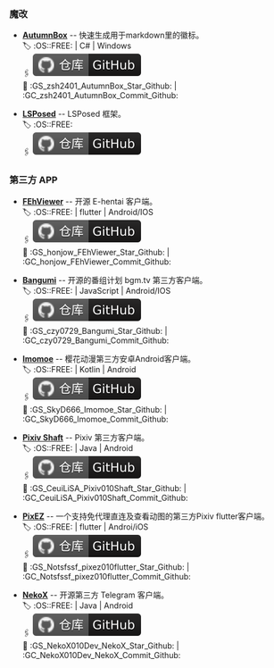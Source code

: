 [GH]: ./assets/github.svg
[GL]: ./assets/gitlab.svg
[CI]: ./assets/jenkins.svg


### 魔改
- [**AutumnBox**](https://www.atmb.top/) -- 快速生成用于markdown里的徽标。
<br>🏷️ :OS::FREE: | C# | Windows
<br>🖇  [![GH]](https://github.com/zsh2401/AutumnBox)
<br>📖 :GS_zsh2401_AutumnBox_Star_Github: | :GC_zsh2401_AutumnBox_Commit_Github:

- [**LSPosed**](https://lsposed.org/) -- LSPosed 框架。
<br>🏷️ :OS::FREE:
<br>🖇  [![GH]](https://github.com/LSPosed)

### 第三方 APP
- [**FEhViewer**](https://github.com/honjow/FEhViewer) -- 开源 E-hentai 客户端。
<br>🏷️ :OS::FREE: | flutter | Android/IOS
<br>🖇  [![GH]](https://github.com/MichaelCurrin/badge-generator)
<br>📖 :GS_honjow_FEhViewer_Star_Github: | :GC_honjow_FEhViewer_Commit_Github:

- [**Bangumi**](https://github.com/czy0729/Bangumi) -- 开源的番组计划 bgm.tv 第三方客户端。
<br>🏷️ :OS::FREE: | JavaScript | Android/IOS
<br>🖇  [![GH]](https://github.com/czy0729/Bangumi)
<br>📖 :GS_czy0729_Bangumi_Star_Github: | :GC_czy0729_Bangumi_Commit_Github:

- [**Imomoe**](https://github.com/SkyD666/Imomoe) -- 樱花动漫第三方安卓Android客户端。
<br>🏷️ :OS::FREE: | Kotlin | Android
<br>🖇  [![GH]](https://github.com/SkyD666/Imomoe)
<br>📖 :GS_SkyD666_Imomoe_Star_Github: | :GC_SkyD666_Imomoe_Commit_Github:

- [**Pixiv Shaft**](https://github.com/CeuiLiSA/Pixiv-Shaft) -- Pixiv 第三方客户端。
<br>🏷️ :OS::FREE: | Java | Android
<br>🖇  [![GH]](https://github.com/CeuiLiSA/Pixiv-Shaft)
<br>📖 :GS_CeuiLiSA_Pixiv010Shaft_Star_Github: | :GC_CeuiLiSA_Pixiv010Shaft_Commit_Github:

- [**PixEZ**](https://github.com/Notsfsssf/pixez-flutter) -- 一个支持免代理直连及查看动图的第三方Pixiv flutter客户端。
<br>🏷️ :OS::FREE: | flutter | Androi/iOS
<br>🖇  [![GH]](https://github.com/Notsfsssf/pixez-flutter)
<br>📖 :GS_Notsfssf_pixez010flutter_Star_Github: | :GC_Notsfssf_pixez010flutter_Commit_Github:

- [**NekoX**](https://github.com/NekoX-Dev/NekoX) -- 开源第三方 Telegram 客户端。
<br>🏷️ :OS::FREE: | Java | Android
<br>🖇  [![GH]](https://github.com/NekoX-Dev/NekoX)
<br>📖 :GS_NekoX010Dev_NekoX_Star_Github: | :GC_NekoX010Dev_NekoX_Commit_Github:
